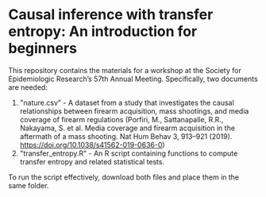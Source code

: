 # Causal inference with transfer entropy: An introduction for beginners

This repository contains the materials for a workshop at the Society for Epidemiologic Research’s 57th Annual Meeting. Specifically, two documents are needed:

1. "nature.csv" - A dataset from a study that investigates the causal relationships between firearm acquisition, mass shootings, and media coverage of firearm regulations (Porfiri, M., Sattanapalle, R.R., Nakayama, S. et al. Media coverage and firearm acquisition in the aftermath of a mass shooting. Nat Hum Behav 3, 913–921 (2019). https://doi.org/10.1038/s41562-019-0636-0)
2. "transfer_entropy.R" - An R script containing functions to compute transfer entropy and related statistical tests.

To run the script effectively, download both files and place them in the same folder.


